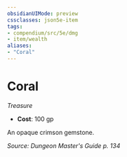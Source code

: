 ```yaml
---
obsidianUIMode: preview
cssclasses: json5e-item
tags:
- compendium/src/5e/dmg
- item/wealth
aliases: 
- "Coral"
---
```

# Coral
*Treasure*  

- **Cost**: 100 gp

An opaque crimson gemstone.

*Source: Dungeon Master's Guide p. 134*